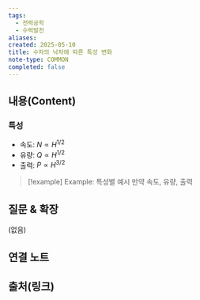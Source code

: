 ```yaml
---
tags:
  - 전력공학
  - 수력발전
aliases: 
created: 2025-05-10
title: 수차의 낙차에 따른 특성 변화
note-type: COMMON
completed: false
---
```


## 내용(Content)
### 특성
- 속도: $N \propto H^{1/2}$
- 유량: $Q \propto H^{1/2}$
- 출력: $P \propto H^{3/2}$

>[!example] Example: 특성별 예시
>만약 속도, 유량, 출력
## 질문 & 확장

(없음)

## 연결 노트

## 출처(링크)

